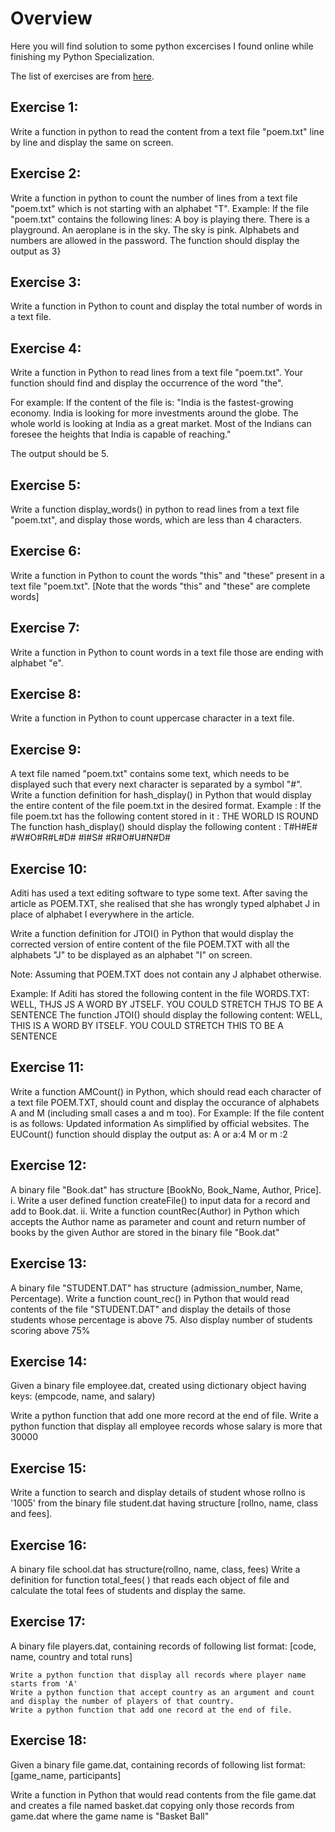 # Overview

Here you will find solution to some python excercises I found online while finishing my Python Specialization.

The list of exercises are from [here](https://www.pyforschool.com/assignment/file-handling.html).

## Exercise 1:

Write a function in python to read the content from a text file "poem.txt" line by line and display the same on screen.

## Exercise 2:

Write a function in python to count the number of lines from a text file "poem.txt" which is not starting with an alphabet "T".
Example: If the file "poem.txt" contains the following lines: A boy is playing there.
There is a playground.
An aeroplane is in the sky.
The sky is pink.
Alphabets and numbers are allowed in the password.
The function should display the output as 3}

## Exercise 3:

Write a function in Python to count and display the total number of words in a text file.

## Exercise 4:

Write a function in Python to read lines from a text file "poem.txt". Your function should find and display the occurrence of the word "the".

For example: If the content of the file is:
"India is the fastest-growing economy. India is looking for more investments around the globe. The whole world is looking at India as a great market. Most of the Indians can foresee the heights that India is capable of reaching."

The output should be 5.

## Exercise 5:

Write a function display_words() in python to read lines from a text file "poem.txt", and display those words, which are less than 4 characters.

## Exercise 6:

Write a function in Python to count the words "this" and "these" present in a text file "poem.txt". [Note that the words "this" and "these" are complete words]

## Exercise 7:

Write a function in Python to count words in a text file those are ending with alphabet "e".

## Exercise 8:

Write a function in Python to count uppercase character in a text file.

## Exercise 9:

A text file named "poem.txt" contains some text, which needs to be displayed such that every next character is separated by a symbol "#". Write a function definition for hash_display() in Python that would display the entire content of the file poem.txt in the desired format.
Example :
If the file poem.txt has the following content stored in it :
THE WORLD IS ROUND
The function hash_display() should display the following content :
T#H#E# #W#O#R#L#D# #I#S# #R#O#U#N#D#

## Exercise 10:

Aditi has used a text editing software to type some text. After saving the article as POEM.TXT, she realised that she has wrongly typed alphabet J in place of alphabet I everywhere in the article.

Write a function definition for JTOI() in Python that would display the corrected version of entire content of the file POEM.TXT with all the alphabets "J" to be displayed as an alphabet "I" on screen.

Note: Assuming that POEM.TXT does not contain any J alphabet otherwise.

Example:
If Aditi has stored the following content in the file WORDS.TXT:
WELL, THJS JS A WORD BY JTSELF. YOU COULD STRETCH THJS TO BE A SENTENCE
The function JTOI() should display the following content:
WELL, THIS IS A WORD BY ITSELF. YOU COULD STRETCH THIS TO BE A SENTENCE

## Exercise 11:

Write a function AMCount() in Python, which should read each character of a text file POEM.TXT, should count and display the occurance of alphabets A and M (including small cases a and m too).
For Example:
If the file content is as follows:
Updated information
As simplified by official websites.
The EUCount() function should display the output as:
A or a:4
M or m :2

## Exercise 12:

A binary file "Book.dat" has structure [BookNo, Book_Name, Author, Price].
i. Write a user defined function createFile() to input data for a record and add to Book.dat.
ii. Write a function countRec(Author) in Python which accepts the Author name as parameter and count and return number of books by the given Author are stored in the binary file "Book.dat"

## Exercise 13:

A binary file "STUDENT.DAT" has structure (admission_number, Name, Percentage). Write a function count_rec() in Python that would read contents of the file "STUDENT.DAT" and display the details of those students whose percentage is above 75. Also display number of students scoring above 75%

## Exercise 14:

Given a binary file employee.dat, created using dictionary object having keys: (empcode, name, and salary)

Write a python function that add one more record at the end of file.
Write a python function that display all employee records whose salary is more that 30000

## Exercise 15:

Write a function to search and display details of student whose rollno is '1005' from the binary file student.dat having structure [rollno, name, class and fees].

## Exercise 16:

A binary file school.dat has structure(rollno, name, class, fees)
Write a definition for function total_fees( ) that reads each object of file and calculate the total fees of students and display the same.

## Exercise 17:

A binary file players.dat, containing records of following list format: [code, name, country and total runs]

    Write a python function that display all records where player name starts from 'A'
    Write a python function that accept country as an argument and count and display the number of players of that country.
    Write a python function that add one record at the end of file.

## Exercise 18:

Given a binary file game.dat, containing records of following list format: [game_name, participants]

Write a function in Python that would read contents from the file game.dat and creates a file named basket.dat copying only those records from game.dat where the game name is "Basket Ball"
